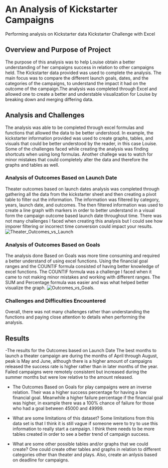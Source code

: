 # An Analysis of Kickstarter Campaigns
Performing analysis on Kickstarter data
Kickstarter Challenge with Excel

## Overview and Purpose of Project
The purpose of this analysis was to help Louise obtain a better understanding of her campaigns success in relation to other campaigns held. The Kickstarter data provided was used to complete the analysis. The main focus was to compare the different launch goals, dates, and the categories of the campaigns, to understand  the impact it had on the outcome of the campaign.The analysis was completed through Excel and  allowed one to create a better and understable visualization for Louise by breaking down and merging differing data.
 

## Analysis and Challenges
The analysis was able to be completed through excel formulas and functions that allowed the data to be better understood. In example, the kickstarter information provided was used to create graphs, tables, and visuals that could be better understood by the reader, in this case Louise. Some of the challenges faced while creating the analysis was finding shortcuts when using long formulas. Another challege was to watch for minor mistakes that could completely alter the data and therefore the graphs and tables as well. 

### Analysis of Outcomes Based on Launch Date
Theater outcomes based on launch dates analysis was completed through gathering all the data from the kickstarter sheet and then creating a pivot table to filter out the information. The information was filtered by category, years, launch date, and outcomes. The then filtered information was used to create a line graph with markers in order to better understand in a visual form the campaign outcome based launch date throughout time. There was not many challenges I faced when creating this analysis but I could see how imporer filtering or incorrect time conversion could impact your results.
![Theater_Outcomes_vs_Launch](path/to/Theater_Outcomes_vs_Launch.png)

### Analysis of Outcomes Based on Goals
The analysis done Based on Goals was more time consuming and required a better understand of using excel functions. Using the financial goal ranges and the COUNTIF formula consisted of having better knowledge of excel functions. The COUNTIF formula was a challenge I faced when it came to not making minor mistakes and working with different ranges. The SUM and Percentage formula was easier and was what helped better visualize the graph.
![Outcomes_vs_Goals](path/to/Outcomes_vs_Goals.png).

### Challenges and Difficulties Encountered
Overall, there was not many challenges rather than understanding the functions and paying close attention to details when performing the analysis. 

## Results
-The results for the Outcomes based on Launch Date
The best months to launch a theater campaign are during the months of April through August, peak is May and June, although there is a higher amount of campaigns released the success rate is higher rather than in later months of the year. Failed campaigns were remotely consistent but increased during the summer months but were low relative to the amount released. 
- The Outcomes Based on Goals for play campaigns were an inverse relation. Their was a higher success percentage for having a low financial goal. Meanwhile a higher failure percentage if the financial goal was higher, in example there was a 100% chance of failure for those who had a goal between 45000 and 49999.

- What are some limitations of this dataset?
Some limitations from this data set is that I think it is still vague if someone were to try to use this information to really start a campaign. I think there needs to be more tables created in order to see a better trend of campaign success.

- What are some other possible tables and/or graphs that we could create?
One could create other tables and graphs in relation to different categories other than theater and plays. Also, create an anlysis based on deadline for campaigns. 

